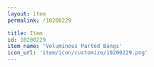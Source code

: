 ```yaml
---
layout: item
permalink: /10200229

title: Item
id: 10200229
item_name: 'Voluminous Parted Bangs'
icon_url: 'item/icon/customize/10200229.png'
---
```

